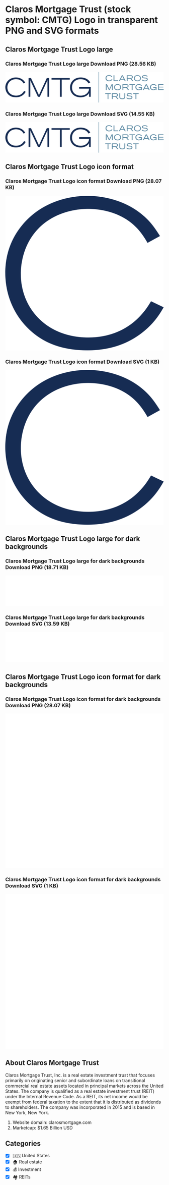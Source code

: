 # Claros Mortgage Trust (stock symbol: CMTG) Logo in transparent PNG and SVG formats

## Claros Mortgage Trust Logo large

### Claros Mortgage Trust Logo large Download PNG (28.56 KB)

![Claros Mortgage Trust Logo large Download PNG (28.56 KB)](/img/orig/CMTG_BIG-ed8005a4.png)

### Claros Mortgage Trust Logo large Download SVG (14.55 KB)

![Claros Mortgage Trust Logo large Download SVG (14.55 KB)](/img/orig/CMTG_BIG-e4c02229.svg)

## Claros Mortgage Trust Logo icon format

### Claros Mortgage Trust Logo icon format Download PNG (28.07 KB)

![Claros Mortgage Trust Logo icon format Download PNG (28.07 KB)](/img/orig/CMTG-a53bf25f.png)

### Claros Mortgage Trust Logo icon format Download SVG (1 KB)

![Claros Mortgage Trust Logo icon format Download SVG (1 KB)](/img/orig/CMTG-7516d83b.svg)

## Claros Mortgage Trust Logo large for dark backgrounds

### Claros Mortgage Trust Logo large for dark backgrounds Download PNG (18.71 KB)

![Claros Mortgage Trust Logo large for dark backgrounds Download PNG (18.71 KB)](/img/orig/CMTG_BIG.D-cb0e0547.png)

### Claros Mortgage Trust Logo large for dark backgrounds Download SVG (13.59 KB)

![Claros Mortgage Trust Logo large for dark backgrounds Download SVG (13.59 KB)](/img/orig/CMTG_BIG.D-c3f97ad3.svg)

## Claros Mortgage Trust Logo icon format for dark backgrounds

### Claros Mortgage Trust Logo icon format for dark backgrounds Download PNG (28.07 KB)

![Claros Mortgage Trust Logo icon format for dark backgrounds Download PNG (28.07 KB)](/img/orig/CMTG.D-8f896376.png)

### Claros Mortgage Trust Logo icon format for dark backgrounds Download SVG (1 KB)

![Claros Mortgage Trust Logo icon format for dark backgrounds Download SVG (1 KB)](/img/orig/CMTG.D-90a3d2f0.svg)

## About Claros Mortgage Trust

Claros Mortgage Trust, Inc. is a real estate investment trust that focuses primarily on originating senior and subordinate loans on transitional commercial real estate assets located in principal markets across the United States. The company is qualified as a real estate investment trust (REIT) under the Internal Revenue Code. As a REIT, its net income would be exempt from federal taxation to the extent that it is distributed as dividends to shareholders. The company was incorporated in 2015 and is based in New York, New York.

1. Website domain: clarosmortgage.com
2. Marketcap: $1.65 Billion USD


## Categories
- [x] 🇺🇸 United States
- [x] 🏠 Real estate
- [x] 💰 Investment
- [x] 🏘️ REITs
